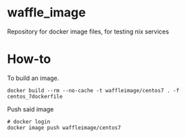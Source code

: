 # waffle_image
Repository for docker image files, for testing nix services

# How-to

To build an image.

```
docker build --rm --no-cache -t waffleimage/centos7 . -f centos_7dockerfile
```

Push said image

```
# docker login
docker image push waffleimage/centos7
```
